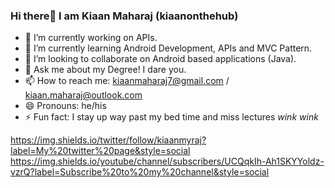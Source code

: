 ### Hi there👋 I am Kiaan Maharaj (kiaanonthehub)

- 🔭 I’m currently working on APIs.
- 🌱 I’m currently learning Android Development, APIs and MVC Pattern.
- 👯 I’m looking to collaborate on Android based applications (Java).
- 💬 Ask me about my Degree! I dare you.
- 📫 How to reach me: kiaanmaharaj7@gmail.com / kiaan.maharaj@outlook.com
- 😄 Pronouns: he/his
- ⚡ Fun fact: I stay up way past my bed time and miss lectures *wink* *wink*

https://img.shields.io/twitter/follow/kiaanmyraj?label=My%20twitter%20page&style=social https://img.shields.io/youtube/channel/subscribers/UCQqkIh-Ah1SKYYoldz-vzrQ?label=Subscribe%20to%20my%20channel&style=social
